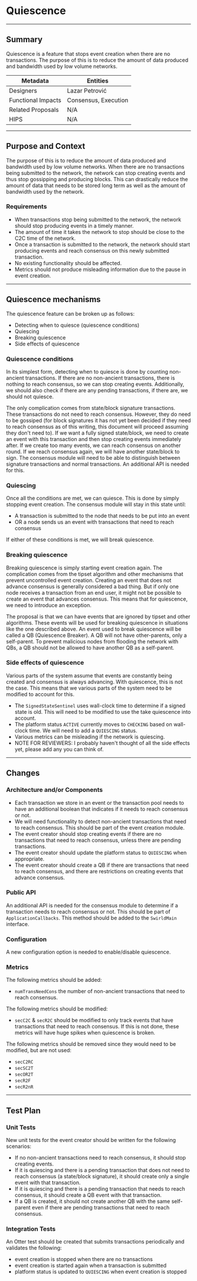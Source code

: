 # Quiescence

---

## Summary

Quiescence is a feature that stops event creation when there are no transactions. The purpose of this is to reduce the
amount of data produced and bandwidth used by low volume networks.

| Metadata           | Entities             | 
|--------------------|----------------------|
| Designers          | Lazar Petrović       |
| Functional Impacts | Consensus, Execution |
| Related Proposals  | N/A                  |
| HIPS               | N/A                  |

---

## Purpose and Context

The purpose of this is to reduce the amount of data produced and bandwidth used by low volume networks. When there are
no transactions being submitted to the network, the network can stop creating events and thus stop gossipping and
producing blocks. This can drastically reduce the amount of data that needs to be stored long term as well as the amount
of bandwidth used by the network.

### Requirements

- When transactions stop being submitted to the network, the network should stop producing events in a timely manner.
- The amount of time it takes the network to stop should be close to the C2C time of the network.
- Once a transaction is submitted to the network, the network should start producing events and reach consensus on this
  newly submitted transaction.
- No existing functionality should be affected.
- Metrics should not produce misleading information due to the pause in event creation.

---

## Quiescence mechanisms

The quiescence feature can be broken up as follows:

- Detecting when to quiesce (quiescence conditions)
- Quiescing
- Breaking quiescence
- Side effects of quiescence

### Quiescence conditions

In its simplest form, detecting when to quiesce is done by counting non-ancient transactions. If there are no
non-ancient transactions, there is nothing to reach consensus, so we can stop creating events. Additionally, we should
also check if there are any pending transactions, if there are, we should not quiesce.

The only complication comes from state/block signature transactions. These transactions do not need to reach consensus.
However, they do need to be gossiped (for block signatures it has not yet been decided if they need to reach consensus
as of this writing, this document will proceed assuming they don't need to). If we want a fully signed state/block,
we need to create an event with this transaction and then stop creating events immediately after. If we create too many
events, we can reach consensus on another round. If we reach consensus again, we will have another state/block to sign.
The consensus module will need to be able to distinguish between signature transactions and normal transactions. An
additional API is needed for this.

### Quiescing

Once all the conditions are met, we can quiesce. This is done by simply stopping event creation. The consensus module
will stay in this state until:

- A transaction is submitted to the node that needs to be put into an event
- OR a node sends us an event with transactions that need to reach consensus

If either of these conditions is met, we will break quiescence.

### Breaking quiescence

Breaking quiescence is simply starting event creation again. The complication comes from the tipset algorithm and other
mechanisms that prevent uncontrolled event creation. Creating an event that does not advance consensus is generally
considered a bad thing. But if only one node receives a transaction from an end user, it might not be possible to create
an event that advances consensus. This means that for quiescence, we need to introduce an exception.

The proposal is that we can have events that are ignored by tipset and other algorithms. These events will be used for
breaking quiescence in situations like the one described above. An event used to break quiescence will be called a QB
(Quiescence Breaker). A QB will not have other-parents, only a self-parent. To prevent malicious nodes from flooding the
network with QBs, a QB should not be allowed to have another QB as a self-parent.

### Side effects of quiescence

Various parts of the system assume that events are constantly being created and consensus is always advancing. With
quiescence, this is not the case. This means that we various parts of the system need to be modified to account for
this.

- The `SignedStateSentinel` uses wall-clock time to determine if a signed state is old. This will need to be modified to
  use the take quiescence into account.
- The platform status `ACTIVE` currently moves to `CHECKING` based on wall-clock time. We will need to add a
  `QUIESCING` status.
- Various metrics can be misleading if the network is quiescing.
- NOTE FOR REVIEWERS: I probably haven't thought of all the side effects yet, please add any you can think of.

---

## Changes

### Architecture and/or Components

- Each transaction we store in an event or the transaction pool needs to have an additional boolean that indicates if it
  needs to reach consensus or not.
- We will need functionality to detect non-ancient transactions that need to reach consensus. This should be part of the
  event creation module.
- The event creator should stop creating events if there are no transactions that need to reach consensus, unless there
  are pending transactions.
- The event creator should update the platform status to `QUIESCING` when appropriate.
- The event creator should create a QB if there are transactions that need to reach consensus, and there are
  restrictions on creating events that advance consensus.

### Public API

An additional API is needed for the consensus module to determine if a transaction needs to reach consensus or not.
This should be part of `ApplicationCallbacks`. This method should be added to the `SwirldMain` interface.

### Configuration

A new configuration option is needed to enable/disable quiescence.

### Metrics

The following metrics should be added:

- `numTransNeedCons` the number of non-ancient transactions that need to reach consensus.

The following metrics should be modified:

- `secC2C` & `secR2C` should be modified to only track events that have transactions that need to reach consensus. If
  this is not done, these metrics will have huge spikes when quiescence is broken.

The following metrics should be removed since they would need to be modified, but are not used:

- `secC2RC`
- `secSC2T`
- `secOR2T`
- `secR2F`
- `secR2nR`

---

## Test Plan

### Unit Tests

New unit tests for the event creator should be written for the following scenarios:

- If no non-ancient transactions need to reach consensus, it should stop creating events.
- If it is quiescing and there is a pending transaction that does not need to reach consensus (a state/block signature),
  it should create only a single event with that transaction.
- If it is quiescing and there is a pending transaction that needs to reach consensus, it should create a QB event with
  that transaction.
- If a QB is created, it should not create another QB with the same self-parent even if there are pending transactions
  that need to reach consensus.

### Integration Tests

An Otter test should be created that submits transactions periodically and validates the following:
- event creation is stopped when there are no transactions
- event creation is started again when a transaction is submitted
- platform status is updated to `QUIESCING` when event creation is stopped



